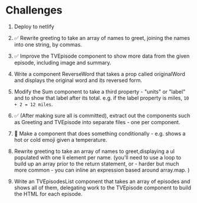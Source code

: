 # Challenges

1. Deploy to netlify

1. ✅ Rewrite greeting to take an array of names to greet, joining the names into one string, by commas.

1. ✅ Improve the TVEpisode component to show more data from the given episode, including image and summary.

1. Write a component ReverseWord that takes a prop called originalWord and displays the original word and its reversed form.

1. Modify the Sum component to take a third property - "units" or "label" and to show that label after its total. e.g. if the label property is miles, `10 + 2 = 12 miles`.

1. ✅ (After making sure all is committed), extract out the components such as Greeting and TVEpisode into separate files - one per component.

1. 🥑 Make a component that does something conditionally - e.g. shows a hot or cold emoji given a temperature.

1. Rewrite greeting to take an array of names to greet,displaying a ul populated with one li element per name. (you'll need to use a loop to build up an array prior to the return statement, or - harder but much more common - you can inline an expression based around array.map. )

1. Write an TVEpisodesList component that takes an array of episodes and shows all of them, delegating work to the TVEpisode component to build the HTML for each episode.
